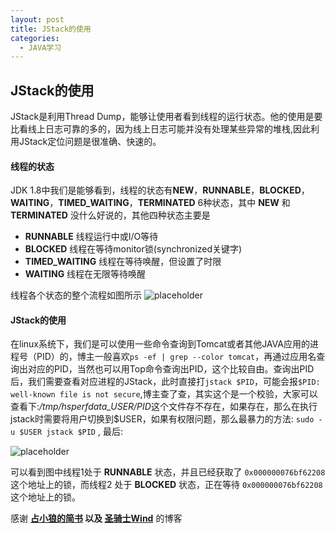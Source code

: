 ```yaml
---
layout: post
title: JStack的使用
categories:
  - JAVA学习
---
```


## JStack的使用
JStack是利用Thread Dump，能够让使用者看到线程的运行状态。他的使用是要比看线上日志可靠的多的，因为线上日志可能并没有处理某些异常的堆栈,因此利用JStack定位问题是很准确、快速的。
#### 线程的状态
JDK 1.8中我们是能够看到，线程的状态有**NEW**，**RUNNABLE**，**BLOCKED**，**WAITING**，**TIMED_WAITING**，**TERMINATED** 6种状态，其中 **NEW** 和 **TERMINATED** 没什么好说的，其他四种状态主要是
- **RUNNABLE** 线程运行中或I/O等待
- **BLOCKED** 线程在等待monitor锁(synchronized关键字)
- **TIMED_WAITING** 线程在等待唤醒，但设置了时限
- **WAITING** 线程在无限等待唤醒

线程各个状态的整个流程如图所示
![placeholder](http://images.cnitblog.com/blog/325852/201302/20012759-f5110611bb224169a3eee61e2ffa77e0.png "线程状态切换图")

#### JStack的使用
在linux系统下，我们是可以使用一些命令查询到Tomcat或者其他JAVA应用的进程号（PID）的，博主一般喜欢`ps -ef | grep --color tomcat`，再通过应用名查询出对应的PID，当然也可以用Top命令查询出PID，这个比较自由。查询出PID后，我们需要查看对应进程的JStack，此时直接打`jstack $PID`，可能会报`$PID: well-known file is not secure`,博主查了查，其实这个是一个校验，大家可以查看下:*/tmp/hsperfdata_$USER/$PID*这个文件存不存在，如果存在，那么在执行jstack时需要将用户切换到$USER，如果有权限问题，那么最暴力的方法:
`sudo -u $USER jstack $PID` ,
最后:

![placeholder](http://upload-images.jianshu.io/upload_images/2184951-311ab1b4ea7dde3e.png?imageMogr2/auto-orient/strip%7CimageView2/2/w/1240 "线程状态切换图")

可以看到图中线程1处于 **RUNNABLE** 状态，并且已经获取了 `0x000000076bf62208` 这个地址上的锁，而线程2 处于 **BLOCKED** 状态，正在等待 `0x000000076bf62208` 这个地址上的锁。

感谢 **[占小狼的简书](http://www.jianshu.com/p/6690f7e92f27) 以及 [圣骑士Wind](http://www.cnblogs.com/mengdd/archive/2013/02/20/2917966.html)** 的博客